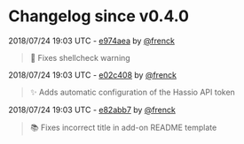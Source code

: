 # Changelog since v0.4.0

2018/07/24 19:03 UTC - [e974aea](https://github.com/hassio-addons/addon-node-red/commit/e974aea0d463be86fc47f8566d14a7f6509baf25) by [@frenck](https://github.com/frenck)
> :shirt: Fixes shellcheck warning 

2018/07/24 19:03 UTC - [e02c408](https://github.com/hassio-addons/addon-node-red/commit/e02c4087ec4ce0d2a4e901217cb3c945d6fab266) by [@frenck](https://github.com/frenck)
> :sparkles: Adds automatic configuration of the Hassio API token 

2018/07/24 19:03 UTC - [e82abb7](https://github.com/hassio-addons/addon-node-red/commit/e82abb73bd7c7277298f95c9ad745d1df04cb734) by [@frenck](https://github.com/frenck)
> :books: Fixes incorrect title in add-on README template 

